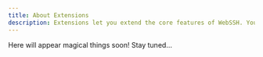 ```yaml
---
title: About Extensions
description: Extensions let you extend the core features of WebSSH. You can install a feature or even better you can make an extension! 
---
```


Here will appear magical things soon! Stay tuned...